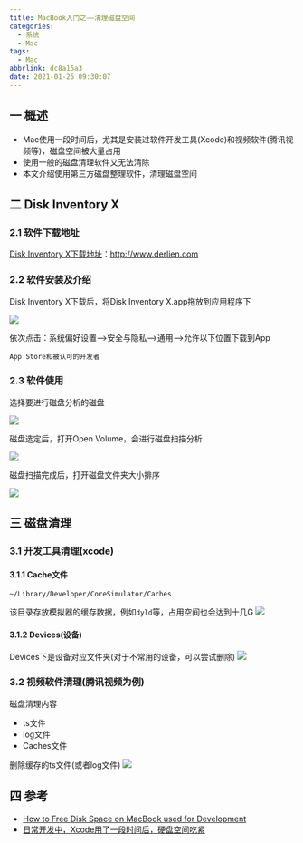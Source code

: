```yaml
---
title: MacBook入门之——清理磁盘空间
categories:
  - 系统
  - Mac
tags:
  - Mac
abbrlink: dc8a15a3
date: 2021-01-25 09:30:07
---
```

## 一 概述

* Mac使用一段时间后，尤其是安装过软件开发工具(Xcode)和视频软件(腾讯视频等)，磁盘空间被大量占用
* 使用一般的磁盘清理软件又无法清除
* 本文介绍使用第三方磁盘整理软件，清理磁盘空间

<!--more-->

## 二 Disk Inventory X

### 2.1 软件下载地址

[Disk Inventory X下载地址][11]：http://www.derlien.com

### 2.2 软件安装及介绍

Disk Inventory X下载后，将Disk Inventory X.app拖放到应用程序下

![][1]

依次点击：系统偏好设置—>安全与隐私—>通用—>允许以下位置下载到App

```
App Store和被认可的开发者
```

### 2.3 软件使用

选择要进行磁盘分析的磁盘

![][2]

磁盘选定后，打开Open Volume，会进行磁盘扫描分析

![][3]

磁盘扫描完成后，打开磁盘文件夹大小排序

![][4]

## 三 磁盘清理

### 3.1 开发工具清理(xcode)

#### 3.1.1 Cache文件

```
~/Library/Developer/CoreSimulator/Caches
```

该目录存放模拟器的缓存数据，例如`dyld`等，占用空间也会达到十几G
![][5]
#### 3.1.2 Devices(设备)

Devices下是设备对应文件夹(对于不常用的设备，可以尝试删除)
![][6]

### 3.2 视频软件清理(腾讯视频为例)

磁盘清理内容

* ts文件
* log文件
* Caches文件

删除缓存的ts文件(或者log文件)
![][7]

## 四 参考

* [How to Free Disk Space on MacBook used for Development](https://pawelurbanek.com/macos-free-disk-space)
* [日常开发中，Xcode用了一段时间后，硬盘空间吃紧](https://www.jianshu.com/p/9b4d8616b51f)




[1]:https://jsd.onmicrosoft.cn/gh/PGzxc/CDN/blog-mac/mac-disk-inventory-install.png
[2]:https://jsd.onmicrosoft.cn/gh/PGzxc/CDN/blog-mac/mac-disk-inventory-choice-disk.png
[3]:https://jsd.onmicrosoft.cn/gh/PGzxc/CDN/blog-mac/mac-disk-inventory-fenxi.png
[4]:https://jsd.onmicrosoft.cn/gh/PGzxc/CDN/blog-mac/mac-disk-inventory-folder-open.png
[5]:https://jsd.onmicrosoft.cn/gh/PGzxc/CDN/blog-mac/mac-disk-xcode-library-cache.png
[6]:https://jsd.onmicrosoft.cn/gh/PGzxc/CDN/blog-mac/mac-disk-device-folder-relate.png
[7]:https://jsd.onmicrosoft.cn/gh/PGzxc/CDN/blog-mac/mac-disk-inventory-folder-tx-ts.png

[11]:http://www.derlien.com

